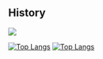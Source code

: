 ## History

![](https://github-profile-summary-cards.vercel.app/api/cards/profile-details?username=HwaI12&theme=vue)

[![Top Langs](https://github-readme-stats.vercel.app/api/top-langs/?username=HwaI12&layout=compact&langs_count=6)](https://github.com/anuraghazra/github-readme-stats)
[![Top Langs](https://github-readme-stats.vercel.app/api/top-langs/?username=HwaI12&layout=compact)](https://github.com/anuraghazra/github-readme-stats)

<!--
**HwaI12/HwaI12** is a ✨ _special_ ✨ repository because its `README.md` (this file) appears on your GitHub profile.

Here are some ideas to get you started:

- 🔭 I’m currently working on ...
- 🌱 I’m currently learning ...
- 👯 I’m looking to collaborate on ...
- 🤔 I’m looking for help with ...
- 💬 Ask me about ...
- 📫 How to reach me: ...
- 😄 Pronouns: ...
- ⚡ Fun fact: ...
-->

